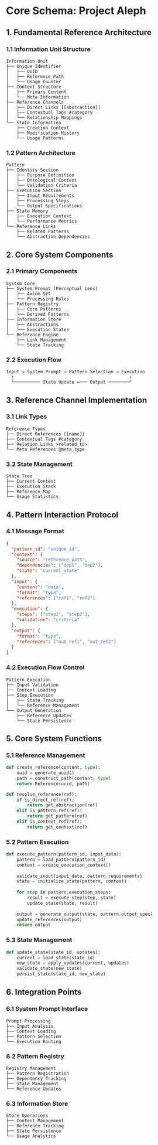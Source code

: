 # Core Schema: Project Aleph

## 1. Fundamental Reference Architecture

### 1.1 Information Unit Structure
```
Information Unit
├── Unique Identifier
│   ├── UUID
│   ├── Reference Path
│   └── Usage Counter
├── Content Structure
│   ├── Primary Content
│   └── Meta Information
├── Reference Channels
│   ├── Direct Links [[abstraction]]
│   ├── Contextual Tags #category
│   └── Relationship Mappings
└── State Information
    ├── Creation Context
    ├── Modification History
    └── Usage Patterns
```

### 1.2 Pattern Architecture
```
Pattern
├── Identity Section
│   ├── Purpose Definition
│   ├── Ontological Context
│   └── Validation Criteria
├── Execution Section
│   ├── Input Requirements
│   ├── Processing Steps
│   └── Output Specifications
├── State Memory
│   ├── Execution Context
│   └── Performance Metrics
└── Reference Links
    ├── Related Patterns
    └── Abstraction Dependencies
```

## 2. Core System Components

### 2.1 Primary Components
```
System Core
├── System Prompt (Perceptual Lens)
│   ├── Axiom Set
│   └── Processing Rules
├── Pattern Registry
│   ├── Core Patterns
│   └── Derived Patterns
├── Information Store
│   ├── Abstractions
│   └── Execution States
└── Reference Engine
    ├── Link Management
    └── State Tracking
```

### 2.2 Execution Flow
```
Input → System Prompt → Pattern Selection → Execution
  ↑                                            ↓
  └────────── State Update ←─── Output ────────┘
```

## 3. Reference Channel Implementation

### 3.1 Link Types
```
Reference Types
├── Direct References [[name]]
├── Contextual Tags #category
├── Relation Links >related_to>
└── Meta References @meta_type
```

### 3.2 State Management
```
State Tree
├── Current Context
├── Execution Stack
├── Reference Map
└── Usage Statistics
```

## 4. Pattern Interaction Protocol

### 4.1 Message Format
```json
{
  "pattern_id": "unique_id",
  "context": {
    "source": "reference_path",
    "dependencies": ["dep1", "dep2"],
    "state": "current_state"
  },
  "input": {
    "content": "data",
    "format": "type",
    "references": ["ref1", "ref2"]
  },
  "execution": {
    "steps": ["step1", "step2"],
    "validation": "criteria"
  },
  "output": {
    "format": "type",
    "references": ["out_ref1", "out_ref2"]
  }
}
```

### 4.2 Execution Flow Control
```
Pattern Execution
├── Input Validation
├── Context Loading
├── Step Execution
│   ├── State Tracking
│   └── Reference Management
└── Output Generation
    ├── Reference Updates
    └── State Persistence
```

## 5. Core System Functions

### 5.1 Reference Management
```python
def create_reference(content, type):
    uuid = generate_uuid()
    path = construct_path(content, type)
    return Reference(uuid, path)

def resolve_reference(ref):
    if is_direct_ref(ref):
        return get_abstraction(ref)
    elif is_pattern_ref(ref):
        return get_pattern(ref)
    elif is_context_ref(ref):
        return get_context(ref)
```

### 5.2 Pattern Execution
```python
def execute_pattern(pattern_id, input_data):
    pattern = load_pattern(pattern_id)
    context = create_execution_context()
    
    validate_input(input_data, pattern.requirements)
    state = initialize_state(pattern, context)
    
    for step in pattern.execution_steps:
        result = execute_step(step, state)
        update_state(state, result)
    
    output = generate_output(state, pattern.output_spec)
    update_references(output)
    return output
```

### 5.3 State Management
```python
def update_state(state_id, updates):
    current = load_state(state_id)
    new_state = apply_updates(current, updates)
    validate_state(new_state)
    persist_state(state_id, new_state)
```

## 6. Integration Points

### 6.1 System Prompt Interface
```
Prompt Processing
├── Input Analysis
├── Context Loading
├── Pattern Selection
└── Execution Routing
```

### 6.2 Pattern Registry
```
Registry Management
├── Pattern Registration
├── Dependency Tracking
├── State Management
└── Reference Updates
```

### 6.3 Information Store
```
Store Operations
├── Content Management
├── Reference Tracking
├── State Persistence
└── Usage Analytics
```